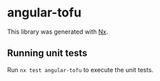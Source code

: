 # angular-tofu

This library was generated with [Nx](https://nx.dev).

## Running unit tests

Run `nx test angular-tofu` to execute the unit tests.
